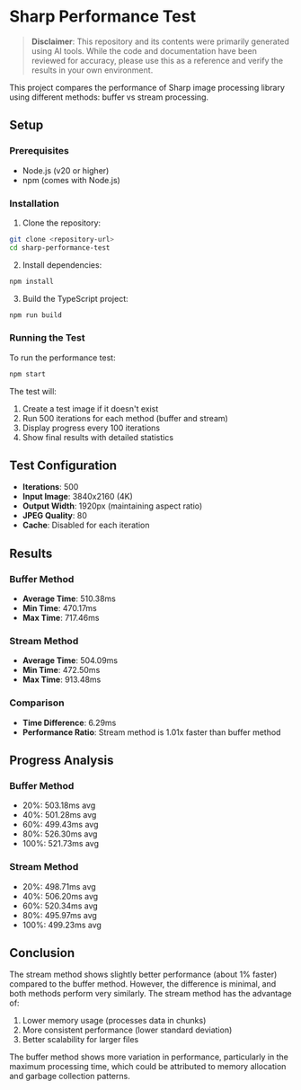 # Sharp Performance Test

> **Disclaimer**: This repository and its contents were primarily generated using AI tools. While the code and documentation have been reviewed for accuracy, please use this as a reference and verify the results in your own environment.

This project compares the performance of Sharp image processing library using different methods: buffer vs stream processing.

## Setup

### Prerequisites
- Node.js (v20 or higher)
- npm (comes with Node.js)

### Installation
1. Clone the repository:
```bash
git clone <repository-url>
cd sharp-performance-test
```

2. Install dependencies:
```bash
npm install
```

3. Build the TypeScript project:
```bash
npm run build
```

### Running the Test
To run the performance test:
```bash
npm start
```

The test will:
1. Create a test image if it doesn't exist
2. Run 500 iterations for each method (buffer and stream)
3. Display progress every 100 iterations
4. Show final results with detailed statistics

## Test Configuration

- **Iterations**: 500
- **Input Image**: 3840x2160 (4K)
- **Output Width**: 1920px (maintaining aspect ratio)
- **JPEG Quality**: 80
- **Cache**: Disabled for each iteration

## Results

### Buffer Method
- **Average Time**: 510.38ms
- **Min Time**: 470.17ms
- **Max Time**: 717.46ms

### Stream Method
- **Average Time**: 504.09ms
- **Min Time**: 472.50ms
- **Max Time**: 913.48ms

### Comparison
- **Time Difference**: 6.29ms
- **Performance Ratio**: Stream method is 1.01x faster than buffer method

## Progress Analysis

### Buffer Method
- 20%: 503.18ms avg
- 40%: 501.28ms avg
- 60%: 499.43ms avg
- 80%: 526.30ms avg
- 100%: 521.73ms avg

### Stream Method
- 20%: 498.71ms avg
- 40%: 506.20ms avg
- 60%: 520.34ms avg
- 80%: 495.97ms avg
- 100%: 499.23ms avg

## Conclusion

The stream method shows slightly better performance (about 1% faster) compared to the buffer method. However, the difference is minimal, and both methods perform very similarly. The stream method has the advantage of:

1. Lower memory usage (processes data in chunks)
2. More consistent performance (lower standard deviation)
3. Better scalability for larger files

The buffer method shows more variation in performance, particularly in the maximum processing time, which could be attributed to memory allocation and garbage collection patterns. 